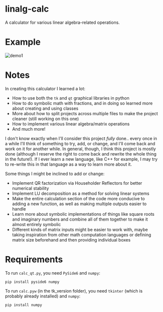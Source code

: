 # linalg-calc
A calculator for various linear algebra-related operations.

# Example
![demo1](https://user-images.githubusercontent.com/99392600/170610019-a4cbe514-2ad6-4f71-b93e-a515cc3c270f.png)

# Notes
In creating this calculator I learned a lot:
- How to use both the `tk` and `qt` graphical libraries in python
- How to do symbolic math with fractions, and in doing so learned more about creating and using classes
- More about how to split projects across multiple files to make the project cleaner (still working on this one)
- How to implement various linear algebra/matrix operations
- And much more!

I don't know exactly when I'll consider this project _fully_ done.. every once in a while I'll think of something to try, add, or change, and I'll come back and work on it for another while. In general, though, I think this project is mostly done (although I reserve the right to come back and rewrite the whole thing in the future!). If I ever learn a new language, like C++ for example, I may try to re-write this in that language as a way to learn more about it.

Some things I might be inclined to add or change:
- Implement QR factorization via Householder Reflectors for better numerical stability
- Implement LU decomposition as a method for solving linear systems
- Make the entire calculation section of the code more conducive to adding a new function, as well as making multiple outputs easier to handle
- Learn more about symbolic implementations of things like square roots and imaginary numbers and combine all of them together to make it almost entirely symbolic
- Different kinds of matrix inputs might be easier to work with, maybe taking inspiration from other math computation languages or defining matrix size beforehand and then providing individual boxes

# Requirements
To run `calc_qt.py`, you need `PySide6` and `numpy`:
```
pip install pyside6 numpy
```
To run `calc.pyw` (in the tk_version folder), you need `tkinter` (which is probably already installed) and `numpy`:
```
pip install numpy
```
